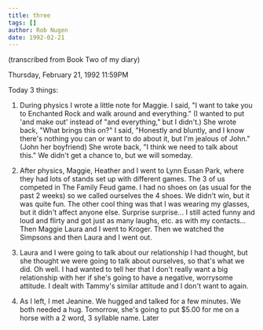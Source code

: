 ```yaml
---
title: three
tags: []
author: Rob Nugen
date: 1992-02-21
---
```


<p class=note>(transcribed from Book Two of my diary)</p>

<p class=date>Thursday, February 21, 1992 11:59PM</p>

<p>Today 3 things:

<ol>
<li><p>During physics I wrote a little note for Maggie.  I said, "I
want to take you to Enchanted Rock and walk around and everything."
(I wanted to put 'and make out' instead of "and everything," but I
didn't.)  She wrote back, "What brings this on?"  I said, "Honestly
and bluntly, and I know there's nothing you can or want to do about
it, but I'm jealous of John." (John her boyfriend) She wrote back, "I
think we need to talk about this."  We didn't get a chance to, but we
will someday.

<li><p>After physics, Maggie, Heather and I went to Lynn Eusan Park,
where they had lots of stands set up with different games.  The 3 of
us competed in The Family Feud game.  I had no shoes on (as usual for
the past 2 weeks) so we called ourselves the 4 shoes.  We didn't win,
but it was quite fun.  The other cool thing was that I was wearing my
glasses, but it didn't affect anyone else.  Surprise surprise... I
still acted funny and loud and flirty and got just as many laughs,
etc. as with my contacts... Then Maggie Laura and I went to
Kroger. Then we watched the Simpsons and then Laura and I went out.

<li><p>Laura and I were going to talk about our relationship I had
thought, but she thought we were going to talk about ourselves, so
that's what we did.  Oh well.  I had wanted to tell her that I don't
really want a big relationship with her if she's going to have a
negative, worrysome attitude.  I dealt with Tammy's similar attitude
and I don't want to again.

<li><p>As I left, I met Jeanine.  We hugged and talked for a few
minutes.  We both needed a hug. Tomorrow, she's going to put $5.00 for
me on a horse with a 2 word, 3 syllable name.  Later

